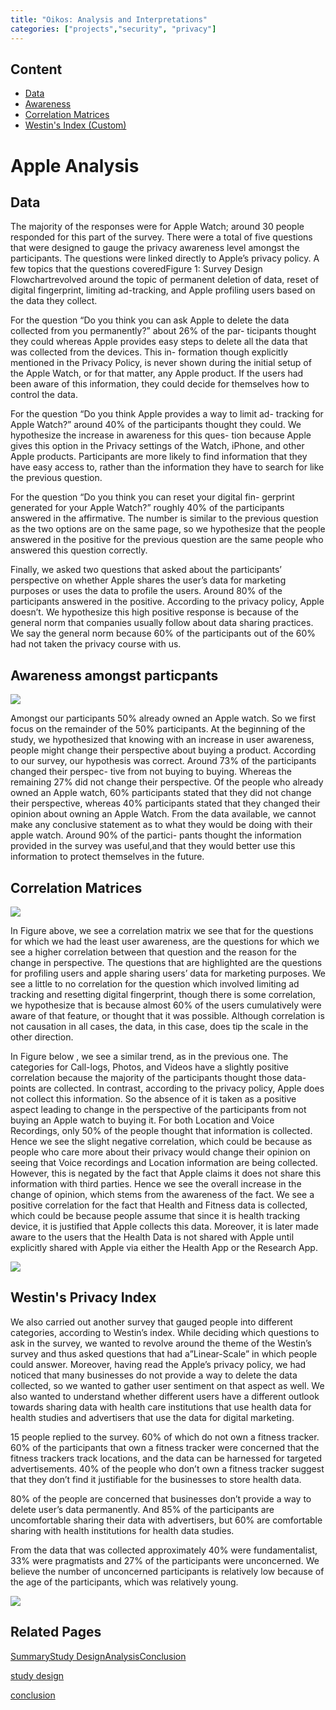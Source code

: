 ```yaml
---
title: "Oikos: Analysis and Interpretations"
categories: ["projects","security", "privacy"]
---            
```



Content
-------

* [Data](#Data)
* [Awareness](#awareness)
* [Correlation Matrices](#Correlation-Matrices)
* [Westin's Index (Custom)](#westins-index)

Apple Analysis
==============

Data
----

The majority of the responses were for Apple Watch; around 30 people responded for this part of the survey. There were a total of five questions that were designed to gauge the privacy awareness level amongst the participants. The questions were linked directly to Apple’s privacy policy. A few topics that the questions coveredFigure 1: Survey Design Flowchartrevolved around the topic of permanent deletion of data, reset of digital fingerprint, limiting ad-tracking, and Apple profiling users based on the data they collect.  
  
For the question “Do you think you can ask Apple to delete the data collected from you permanently?” about 26% of the par- ticipants thought they could whereas Apple provides easy steps to delete all the data that was collected from the devices. This in- formation though explicitly mentioned in the Privacy Policy, is never shown during the initial setup of the Apple Watch, or for that matter, any Apple product. If the users had been aware of this information, they could decide for themselves how to control the data.  
  
For the question “Do you think Apple provides a way to limit ad- tracking for Apple Watch?” around 40% of the participants thought they could. We hypothesize the increase in awareness for this ques- tion because Apple gives this option in the Privacy settings of the Watch, iPhone, and other Apple products. Participants are more likely to find information that they have easy access to, rather than the information they have to search for like the previous question.  
  
For the question “Do you think you can reset your digital fin- gerprint generated for your Apple Watch?” roughly 40% of the participants answered in the affirmative. The number is similar to the previous question as the two options are on the same page, so we hypothesize that the people answered in the positive for the previous question are the same people who answered this question correctly.  
  
Finally, we asked two questions that asked about the participants’ perspective on whether Apple shares the user’s data for marketing purposes or uses the data to profile the users. Around 80% of the participants answered in the positive. According to the privacy policy, Apple doesn’t. We hypothesize this high positive response is because of the general norm that companies usually follow about data sharing practices. We say the general norm because 60% of the participants out of the 60% had not taken the privacy course with us.

Awareness amongst particpants
-----------------------------

![](https://project-odyssey.s3.us-east-2.amazonaws.com/83db24e9ec3a336b2b124a2f0ce4321c.png)

Amongst our participants 50% already owned an Apple watch. So we first focus on the remainder of the 50% participants. At the beginning of the study, we hypothesized that knowing with an increase in user awareness, people might change their perspective about buying a product. According to our survey, our hypothesis was correct. Around 73% of the participants changed their perspec- tive from not buying to buying. Whereas the remaining 27% did not change their perspective. Of the people who already owned an Apple watch, 60% participants stated that they did not change their perspective, whereas 40% participants stated that they changed their opinion about owning an Apple Watch. From the data available, we cannot make any conclusive statement as to what they would be doing with their apple watch. Around 90% of the partici- pants thought the information provided in the survey was useful,and that they would better use this information to protect themselves in the future.

Correlation Matrices
--------------------

![](https://project-odyssey.s3.us-east-2.amazonaws.com/8a30bdf662f6ac9ae6c8fbd125a31e0d.png)

In Figure above, we see a correlation matrix we see that for the questions for which we had the least user awareness, are the questions for which we see a higher correlation between that question and the reason for the change in perspective. The questions that are highlighted are the questions for profiling users and apple sharing users’ data for marketing purposes. We see a little to no correlation for the question which involved limiting ad tracking and resetting digital fingerprint, though there is some correlation, we hypothesize that is because almost 60% of the users cumulatively were aware of that feature, or thought that it was possible. Although correlation is not causation in all cases, the data, in this case, does tip the scale in the other direction.  
  
In Figure below , we see a similar trend, as in the previous one. The categories for Call-logs, Photos, and Videos have a slightly positive correlation because the majority of the participants thought those data-points are collected. In contrast, according to the privacy policy, Apple does not collect this information. So the absence of it is taken as a positive aspect leading to change in the perspective of the participants from not buying an Apple watch to buying it. For both Location and Voice Recordings, only 50% of the people thought that information is collected. Hence we see the slight negative correlation, which could be because as people who care more about their privacy would change their opinion on seeing that Voice recordings and Location information are being collected. However, this is negated by the fact that Apple claims it does not share this information with third parties. Hence we see the overall increase in the change of opinion, which stems from the awareness of the fact. We see a positive correlation for the fact that Health and Fitness data is collected, which could be because people assume that since it is health tracking device, it is justified that Apple collects this data. Moreover, it is later made aware to the users that the Health Data is not shared with Apple until explicitly shared with Apple via either the Health App or the Research App.

![](https://project-odyssey.s3.us-east-2.amazonaws.com/d40f00859c9a9a6f931e7447e175474e.png)

Westin's Privacy Index
----------------------

We also carried out another survey that gauged people into different categories, according to Westin’s index. While deciding which questions to ask in the survey, we wanted to revolve around the theme of the Westin’s survey and thus asked questions that had a”Linear-Scale” in which people could answer. Moreover, having read the Apple’s privacy policy, we had noticed that many businesses do not provide a way to delete the data collected, so we wanted to gather user sentiment on that aspect as well. We also wanted to understand whether different users have a different outlook towards sharing data with health care institutions that use health data for health studies and advertisers that use the data for digital marketing.  
  
15 people replied to the survey. 60% of which do not own a fitness tracker. 60% of the participants that own a fitness tracker were concerned that the fitness trackers track locations, and the data can be harnessed for targeted advertisements. 40% of the people who don’t own a fitness tracker suggest that they don’t find it justifiable for the businesses to store health data.  
  
80% of the people are concerned that businesses don’t provide a way to delete user’s data permanently. And 85% of the participants are uncomfortable sharing their data with advertisers, but 60% are comfortable sharing with health institutions for health data studies.  
  
From the data that was collected approximately 40% were fundamentalist, 33% were pragmatists and 27% of the participants were unconcerned. We believe the number of unconcerned participants is relatively low because of the age of the participants, which was relatively young.

![](https://project-odyssey.s3.us-east-2.amazonaws.com/f25538788fb9e1a463a12d176bd78efb.png)

Related Pages
-------------

[Summary](../../../../_posts/2019-12-31-oikos.markdown)[Study Design](../../../projects/security/oikos/design.html)[Analysis](../../../projects/security/oikos/analysis.html)[Conclusion](2019-12-31-03-oikos-conclusion.markdown)

[study design](../../../projects/security/oikos/design.html)

[conclusion](2019-12-31-03-oikos-conclusion.markdown)


